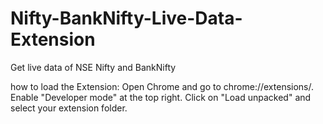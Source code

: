 # Nifty-BankNifty-Live-Data-Extension
Get live data of NSE Nifty and BankNifty

how to load the Extension:
Open Chrome and go to chrome://extensions/.
Enable "Developer mode" at the top right.
Click on "Load unpacked" and select your extension folder.
